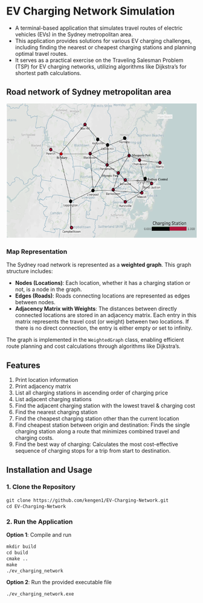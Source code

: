 # EV Charging Network Simulation

- A terminal-based application that simulates travel routes of electric vehicles (EVs) in the Sydney metropolitan area.
- This application provides solutions for various EV charging challenges, including finding the nearest or cheapest charging stations and planning optimal travel routes.
- It serves as a practical exercise on the Traveling Salesman Problem (TSP) for EV charging networks, utilizing algorithms like Dijkstra’s for shortest path calculations.

## Road network of Sydney metropolitan area

![sydney-metropolitan_area_map](sydney_metropolitan_area.png)

### Map Representation

The Sydney road network is represented as a **weighted graph**. This graph structure includes:

- **Nodes (Locations)**: Each location, whether it has a charging station or not, is a node in the graph.
- **Edges (Roads)**: Roads connecting locations are represented as edges between nodes.
- **Adjacency Matrix with Weights**: The distances between directly connected locations are stored in an adjacency matrix. Each entry in this matrix represents the travel cost (or weight) between two locations. If there is no direct connection, the entry is either empty or set to infinity.

The graph is implemented in the `WeightedGraph` class, enabling efficient route planning and cost calculations through algorithms like Dijkstra’s.


## Features
1. Print location information
2. Print adjacency matrix
3. List all charging stations in ascending order of charging price
4. List adjacent charging stations
5. Find the adjacent charging station with the lowest travel & charging cost
6. Find the nearest charging station
7. Find the cheapest charging station other than the current location
8. Find cheapest station between origin and destination: Finds the single charging station along a route that minimizes combined travel and charging costs.
9. Find the best way of charging: Calculates the most cost-effective sequence of charging stops for a trip from start to destination.

## Installation and Usage

### 1. Clone the Repository
```
git clone https://github.com/kengen1/EV-Charging-Network.git
cd EV-Charging-Network
```

### 2. Run the Application

**Option 1**: Compile and run
```
mkdir build
cd build
cmake ..
make
./ev_charging_network
```

**Option 2**: Run the provided executable file
```
./ev_charging_network.exe
```